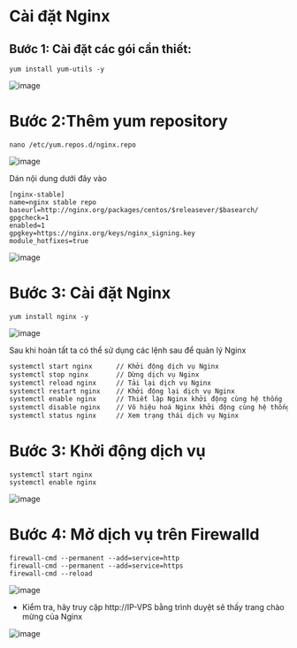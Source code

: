 # Cài đặt Nginx
## Bước 1: Cài đặt các gói cần thiết:
`yum install yum-utils -y`

![image](https://user-images.githubusercontent.com/110179869/191394774-e54b9354-b578-40ef-92cc-27fe23657343.png)

# Bước 2:Thêm yum repository
`nano /etc/yum.repos.d/nginx.repo`

![image](https://user-images.githubusercontent.com/110179869/191394908-ea487632-7565-4548-a92f-018dbf4811a1.png)

Dán nội dung dưới đây vào
```
[nginx-stable]
name=nginx stable repo
baseurl=http://nginx.org/packages/centos/$releasever/$basearch/
gpgcheck=1
enabled=1
gpgkey=https://nginx.org/keys/nginx_signing.key
module_hotfixes=true
```
![image](https://user-images.githubusercontent.com/110179869/191395028-bb1acae0-5e6a-4c1e-b97f-48df630d2ab2.png)

# Bước 3: Cài đặt Nginx

`yum install nginx -y`

![image](https://user-images.githubusercontent.com/110179869/191394958-0dc19b80-3151-43c7-bfa0-0226cf70cb45.png)


Sau khi hoàn tất ta có thể sử dụng các lệnh sau để quản lý Nginx
```sh
systemctl start nginx      // Khởi động dịch vụ Nginx
systemctl stop nginx       // Dừng dịch vụ Nginx
systemctl reload nginx     // Tải lại dịch vụ Nginx
systemctl restart nginx    // Khởi động lại dịch vụ Nginx
systemctl enable nginx     // Thiết lập Nginx khởi động cùng hệ thống
systemctl disable nginx    // Vô hiệu hoá Nginx khởi động cùng hệ thống
systemctl status nginx     // Xem trạng thái dịch vụ Nginx
```


# Bước 3: Khởi động dịch vụ
```
systemctl start nginx
systemctl enable nginx
```

![image](https://user-images.githubusercontent.com/110179869/191187565-280c893e-a7c6-43e5-a962-285c469b7639.png)

# Bước 4: Mở dịch vụ trên Firewalld
```
firewall-cmd --permanent --add=service=http
firewall-cmd --permanent --add=service=https
firewall-cmd --reload
```

![image](https://user-images.githubusercontent.com/110179869/191188054-8b756cc0-f300-4cb5-bfe3-fbfd6d671ba3.png)

- Kiểm tra, hãy truy cập http://IP-VPS bằng trình duyệt sẽ thấy trang chào mừng của Nginx

![image](https://user-images.githubusercontent.com/110179869/191394117-4decc309-8dda-440d-a8bf-91b6ef35be5f.png)

